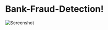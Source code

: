 # Bank-Fraud-Detection!

![Screenshot](https://user-images.githubusercontent.com/102703087/202581101-8796b047-8a59-417e-86e4-07f2878c2122.png)
